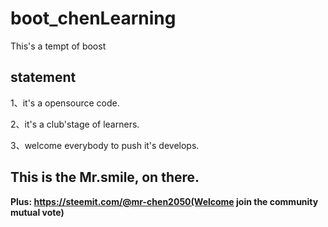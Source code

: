# boot_chenLearning
This's a tempt of boost

## statement

1、it's a opensource code.

2、it's a club'stage of learners.

3、welcome everybody to push it's develops.

## This is the Mr.smile, on there.

**Plus: https://steemit.com/@mr-chen2050(Welcome join the community mutual vote)**